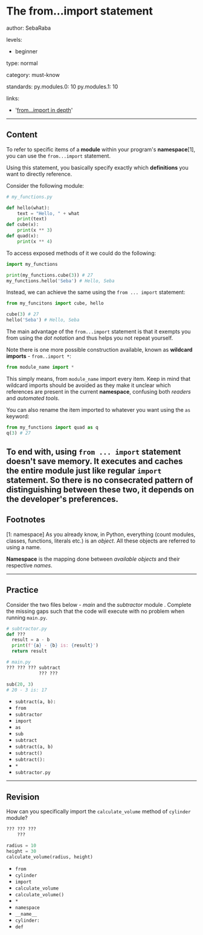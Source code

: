 # The from...import statement
author: SebaRaba

levels:

  - beginner

type: normal

category: must-know

standards:
  py.modules.0: 10
  py.modules.1: 10

links:

  - '[from...import in depth](https://www.tutorialspoint.com/python3/python_modules.htm)'

---
## Content

To refer to specific items of a **module** within your program's **namespace**[1], you can use the `from...import` statement.

Using this statement, you basically specify exactly which **definitions** you want to directly reference.

Consider the following module:
```py
# my_functions.py

def hello(what):
    text = "Hello, " + what
    print(text)
def cube(x):
    print(x ** 3)
def quad(x):
    print(x ** 4)
```

To access exposed methods of it we could do the following:

```py
import my_functions

print(my_functions.cube(3)) # 27
my_functions.hello('Seba') # Hello, Seba
```

Instead, we can achieve the same using the `from ... import` statement:

```py
from my_funcitons import cube, hello

cube(3) # 27
hello('Seba') # Hello, Seba
```

The main advantage of the `from...import` statement is that it exempts you from using the *dot notation* and thus helps you not repeat yourself.

Note there is one more possible construction available, known as **wildcard imports** - `from..import *`:
```py
from module_name import *
```

This simply means, from `module_name` import every item. Keep in mind that wildcard imports should be avoided as they make it unclear which references are present in the current **namespace**, confusing both *readers* and *automated tools*.

You can also rename the item imported to whatever you want using the `as` keyword:
```py
from my_functions import quad as q
q(3) # 27
```

To end with, using `from ... import` statement doesn't save memory. It executes and caches the entire module just like regular `import` statement. So there is no consecrated pattern of distinguishing between these two, it depends on the developer's preferences.
---
## Footnotes

[1: namespace]
As you already know, in Python, everything (count modules, classes, functions, literals etc.) is an *object*. All these objects are referred to using a name.

**Namespace** is the mapping done between *available objects* and their respective *names*.

---
## Practice


Consider the two files below - *main* and the *subtractor* module . Complete the missing gaps such that the code will execute with no problem when running `main.py`.

```py
# subtractor.py
def ???
  result = a - b
  print(f'{a} - {b} is: {result}')
  return result
```

```py
# main.py
??? ??? ??? subtract
            ??? ???

sub(20, 3)
# 20 - 3 is: 17

```

* `subtract(a, b):`
* `from`
* `subtractor`
* `import`
* `as`
* `sub`
* `subtract`
* `subtract(a, b)`
* `subtract()`
* `subtract():`
* `*`
* `subtractor.py`

---
## Revision

How can you specifically import the `calculate_volume` method of `cylinder` module?
```py
??? ??? ???
    ???

radius = 10
height = 30
calculate_volume(radius, height)
```

* `from`
* `cylinder`
* `import`
* `calculate_volume`
* `calculate_volume()`
* `*`
* `namespace`
* `__name__`
* `cylinder:`
* `def`
